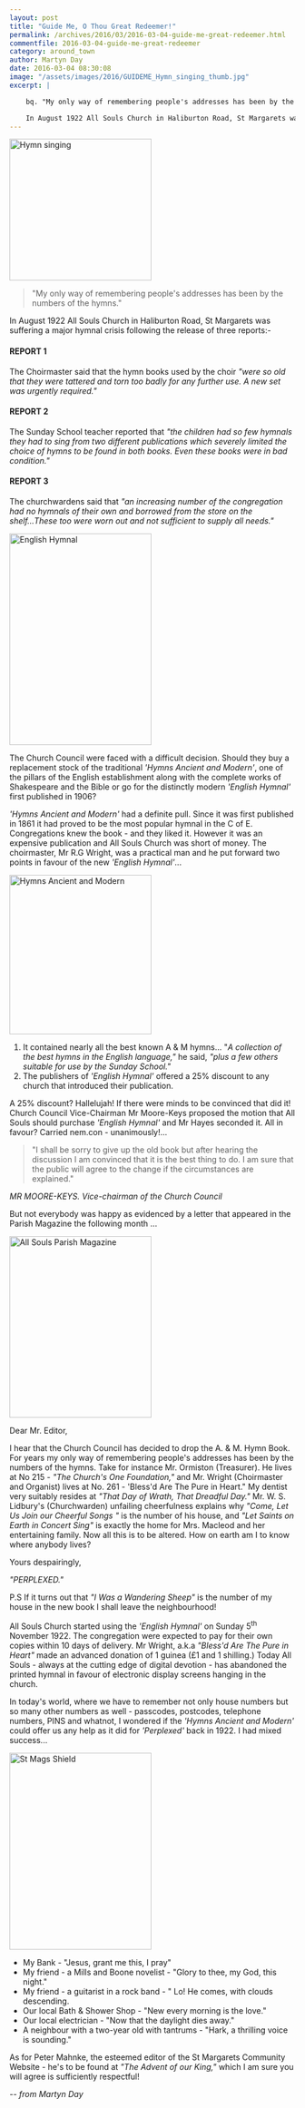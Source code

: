 ```yaml
---
layout: post
title: "Guide Me, O Thou Great Redeemer!"
permalink: /archives/2016/03/2016-03-04-guide-me-great-redeemer.html
commentfile: 2016-03-04-guide-me-great-redeemer
category: around_town
author: Martyn Day
date: 2016-03-04 08:30:08
image: "/assets/images/2016/GUIDEME_Hymn_singing_thumb.jpg"
excerpt: |

    bq. "My only way of remembering people's addresses has been by the numbers of the hymns."

    In August 1922 All Souls Church in Haliburton Road, St Margarets was suffering a major hymnal crisis following the release of three reports:-
---
```


<a href="/assets/images/2016/GUIDEME_Hymn_singing.jpg" title="See larger version of - Hymn singing"><img src="/assets/images/2016/GUIDEME_Hymn_singing_thumb.jpg" width="250" height="250" alt="Hymn singing" class="photo right" /></a>

> "My only way of remembering people's addresses has been by the numbers of the hymns."

In August 1922 All Souls Church in Haliburton Road, St Margarets was suffering a major hymnal crisis following the release of three reports:-

#### REPORT 1

The Choirmaster said that the hymn books used by the choir <em>"were so old that they were tattered and torn too badly for any further use. A new set was urgently required."</em>

#### REPORT 2

The Sunday School teacher reported that <em>"the children had so few hymnals they had to sing from two different publications which severely limited the choice of hymns to be found in both books. Even these books were in bad condition."</em>

#### REPORT 3

The churchwardens said that <em>"an increasing number of the congregation had no hymnals of their own and borrowed from the store on the shelf...These too were worn out and not sufficient to supply all needs."</em>

<a href="/assets/images/2016/GUIDEME_English_Hymnal.jpg" title="See larger version of - English Hymnal"><img src="/assets/images/2016/GUIDEME_English_Hymnal_thumb.jpg" width="250" height="373" alt="English Hymnal" class=" right" /></a>

The Church Council were faced with a difficult decision. Should they buy a replacement stock of the traditional <em>'Hymns Ancient and Modern'</em>, one of the pillars of the English establishment along with the complete works of Shakespeare and the Bible or go for the distinctly modern <em>'English Hymnal'</em> first published in 1906?

<em>'Hymns Ancient and Modern'</em> had a definite pull. Since it was first published in 1861 it had proved to be the most popular hymnal in the C of E. Congregations knew the book - and they liked it. However it was an expensive publication and All Souls Church was short of money. The choirmaster, Mr R.G Wright, was a practical man and he put forward two points in favour of the new <em>'English Hymnal'</em>...

<a href="/assets/images/2016/GUIDEME_Hymns_Ancient_and_Modern.jpg" title="See larger version of - Hymns Ancient and Modern"><img src="/assets/images/2016/GUIDEME_Hymns_Ancient_and_Modern_thumb.jpg" width="250" height="281" alt="Hymns Ancient and Modern" class="photo right" /></a>

1.  It contained nearly all the best known A & M hymns... "<em>A collection of the best hymns in the English language,"</em> he said, <em>"plus a few others suitable for use by the Sunday School."</em>
2.  The publishers of <em>'English Hymnal'</em> offered a 25% discount to any church that introduced their publication.

A 25% discount? Hallelujah! If there were minds to be convinced that did it! Church Council Vice-Chairman Mr Moore-Keys proposed the motion that All Souls should purchase <em>'English Hymnal'</em> and Mr Hayes seconded it. All in favour? Carried nem.con - unanimously!...

> "I shall be sorry to give up the old book but after hearing the discussion I am convinced that it is the best thing to do. I am sure that the public will agree to the change if the circumstances are explained."

<cite>MR MOORE-KEYS. Vice-chairman of the Church Council</cite>

But not everybody was happy as evidenced by a letter that appeared in the Parish Magazine the following month ...

<div markdown="1" class="letter">
<a href="/assets/images/2016/GUIDEME_All-Souls-Parish-Magazine.jpg" title="See larger version of - All Souls Parish Magazine"><img src="/assets/images/2016/GUIDEME_All-Souls-Parish-Magazine_thumb.jpg" width="250" height="320" alt="All Souls Parish Magazine" class="photo right" /></a>

Dear Mr. Editor,

I hear that the Church Council has decided to drop the A. & M. Hymn Book. For years my only way of remembering people's addresses has been by the numbers of the hymns. Take for instance Mr. Ormiston (Treasurer). He lives at No 215 - <em>"The Church's One Foundation,"</em> and Mr. Wright (Choirmaster and Organist) lives at No. 261 - 'Bless'd Are The Pure in Heart." My dentist very suitably resides at <em>"That Day of Wrath, That Dreadful Day."</em> Mr. W. S. Lidbury's (Churchwarden) unfailing cheerfulness explains why <em>"Come, Let Us Join our Cheerful Songs "</em> is the number of his house, and <em>"Let Saints on Earth in Concert Sing"</em> is exactly the home for Mrs. Macleod and her entertaining family. Now all this is to be altered. How on earth am I to know where anybody lives?

Yours despairingly,

<em>"PERPLEXED."</em>

P.S If it turns out that <em>"I Was a Wandering Sheep"</em> is the number of my house in the new book I shall leave the neighbourhood!

</div>
All Souls Church started using the <em>'English Hymnal'</em> on Sunday 5<sup>th</sup> November 1922. The congregation were expected to pay for their own copies within 10 days of delivery. Mr Wright, a.k.a <em>"Bless'd Are The Pure in Heart"</em> made an advanced donation of 1 guinea (£1 and 1 shilling.) Today All Souls - always at the cutting edge of digital devotion - has abandoned the printed hymnal in favour of electronic display screens hanging in the church.

In today's world, where we have to remember not only house numbers but so many other numbers as well - passcodes, postcodes, telephone numbers, PINS and whatnot, I wondered if the <em>'Hymns Ancient and Modern'</em> could offer us any help as it did for <em>'Perplexed'</em> back in 1922. I had mixed success...

<a href="/assets/images/2016/GUIDEME_St_Mags_Shield.JPG" title="See larger version of - St Mags Shield"><img src="/assets/images/2016/GUIDEME_St_Mags_Shield_thumb.JPG" width="250" height="347" alt="St Mags Shield" class="photo right" /></a>

-   My Bank - "Jesus, grant me this, I pray"
-   My friend - a Mills and Boone novelist - "Glory to thee, my God, this night."
-   My friend - a guitarist in a rock band - " Lo! He comes, with clouds descending.
-   Our local Bath & Shower Shop - "New every morning is the love."
-   Our local electrician - "Now that the daylight dies away."
-   A neighbour with a two-year old with tantrums - "Hark, a thrilling voice is sounding."

As for Peter Mahnke, the esteemed editor of the St Margarets Community Website - he's to be found at <em>"The Advent of our King,"</em> which I am sure you will agree is sufficiently respectful!

<cite>-- from Martyn Day</cite>
